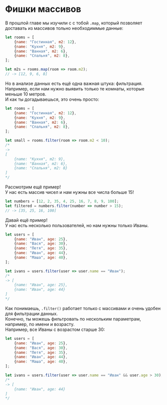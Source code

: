 # Фишки массивов

В прошлой главе мы изучили с с тобой `.map`, который позволяет доставать из массивов тольно необходиммые данные:
```js
let rooms = [
    {name: "Гостинная", m2: 12},
    {name: "Кухня", m2: 9},
    {name: "Ванная", m2: 6},
    {name: "Спальня", m2: 8},
];

let m2s = rooms.map(room => room.m2);
// -> [12, 9, 6, 8]
```

Но в анализе данных есть ещё одна важная штука: фильтрация.  
Например, если нам нужно выявить только те комнаты, которые меньше 10 метров.  
И как ты догадываешься, это очень просто:
```js
let rooms = [
    {name: "Гостинная", m2: 12},
    {name: "Кухня", m2: 9},
    {name: "Ванная", m2: 6},
    {name: "Спальня", m2: 8},
];

let small = rooms.filter(room => room.m2 < 10);
/* 
-> 
[
    {name: "Кухня", m2: 9}, 
    {name: "Ванная", m2: 6}, 
    {name: "Спальня", m2: 8}
] 
*/
```

Рассмотрим ещё пример!  
У нас есть массив чисел и нам нужны все числа больше 15!
```js
let numbers = [12, 2, 35, 4, 25, 16, 7, 8, 9, 100];
let filtered = numbers.filter(number => number > 15);
// -> [35, 25, 16, 100]
```

Давай ещё пример!  
У нас есть несколько пользователей, но нам нужны только Иваны.
```js
let users = [
    {name: "Иван", age: 25},
    {name: "Вася", age: 30},
    {name: "Петя", age: 35},
    {name: "Иван", age: 44},
    {name: "Маша", age: 40},
];

let ivans = users.filter(user => user.name == "Иван");
/* 
-> [
    {name: "Иван", age: 25}, 
    {name: "Иван", age: 44}
]
*/
```
Как понимаешь, `.filter()` работает только с массивами и очень удобен для фильтрации данных.  
Конечно, ты можешь фильтровать по нескольким параметрам, например, по имени и возрасту.  
Например, все Иваны с возрастом старше 30:
```js
let users = [
    {name: "Иван", age: 25},
    {name: "Вася", age: 30},
    {name: "Петя", age: 35},
    {name: "Иван", age: 44},
    {name: "Маша", age: 40},
];

let ivans = users.filter(user => user.name == "Иван" && user.age > 30);
/*
-> [
    {name: "Иван", age: 44}
]
*/
```

